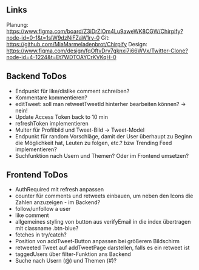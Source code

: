 ## Links

Planung: https://www.figma.com/board/Z3iDrZIOm4Lu9aweWK8CGW/Chirpify?node-id=0-1&t=1slW9dzNiFZaW1rv-0
Git: https://github.com/MiaMarmeladenbrot/Chirpify
Design: https://www.figma.com/design/fqOftvDrv7gknxi7i66WVx/Twitter-Clone?node-id=4-1224&t=Et7WDTOAYCrKVKqH-0

## Backend ToDos

- Endpunkt für like/dislike comment schreiben?
- Kommentare kommentieren?
- editTweet: soll man retweetTweetId hinterher bearbeiten können? -> nein!
- Update Access Token back to 10 min
- refreshToken implementieren
- Multer für Profilbild und Tweet-Bild -> Tweet-Model
- Endpunkt für random Vorschläge, damit der User überhaupt zu Beginn die Möglichkeit hat, Leuten zu folgen, etc.? bzw Trending Feed implementieren?
- Suchfunktion nach Usern und Themen? Oder im Frontend umsetzen?

## Frontend ToDos

- AuthRequired mit refresh anpassen
- counter für comments und retweets einbauen, um neben den Icons die Zahlen anzuzeigen - im Backend?
- follow/unfollow a user
- like comment
- allgemeines styling von button aus verifyEmail in die index übertragen mit classname .btn-blue?
- fetches in try/catch?
- Position von addTweet-Button anpassen bei größerem Bildschirm
- retweeted Tweet auf addTweetPage darstellen, falls es ein retweet ist
- taggedUsers über filter-Funktion ans Backend
- Suche nach Usern (@) und Themen (#)?
